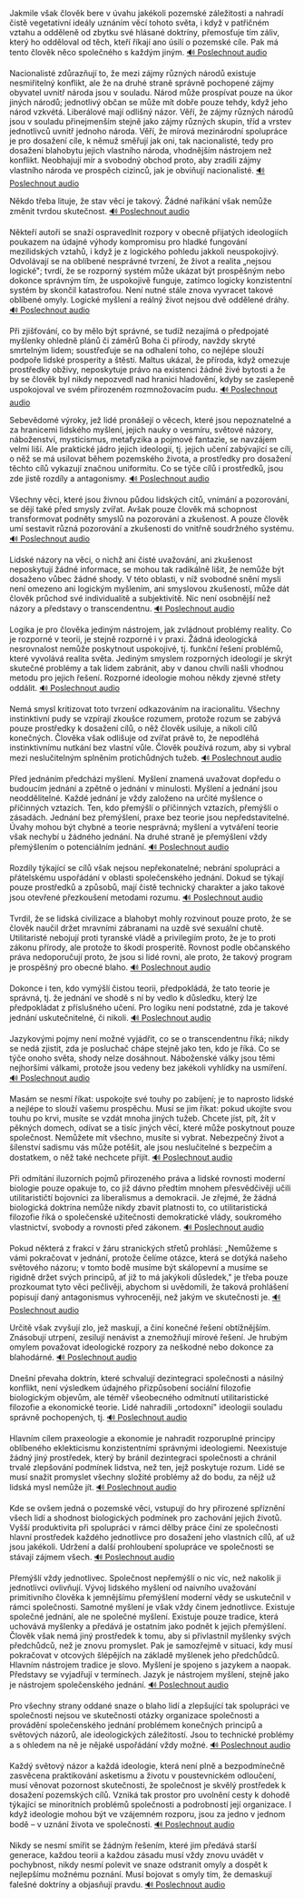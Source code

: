 <prosody rate="97%">Jakmile však člověk bere v úvahu jakékoli pozemské záležitosti <break time="0.2s"/> a nahradí čistě vegetativní ideály uznáním věcí tohoto světa, <break time="0.3s"/> i když v patřičném vztahu a odděleně od zbytku své hlásané doktríny, <break time="0.4s"/> přemosťuje tím záliv, který ho odděloval od těch, kteří říkají ano úsilí o pozemské cíle. <break time="0.3s"/> Pak má tento člověk něco společného s každým jiným.</prosody>
[🔊 Poslechnout audio](/data/7-paragraphs/audio/chapter_38/para_010-Jakmile-vak-lovk-bere-v-vahu-jakkoli-pozemsk.mp3)

<emphasis level="moderate">Nacionalisté zdůrazňují to, že mezi zájmy různých národů existuje nesmiřitelný konflikt</emphasis>, <break time="0.3s"/> ale že na druhé straně správně pochopené zájmy obyvatel uvnitř národa jsou v souladu. <break time="0.4s"/> <prosody rate="95%">Národ může prospívat pouze na úkor jiných národů; jednotlivý občan se může mít dobře pouze tehdy, když jeho národ vzkvétá. <break time="0.3s"/> Liberálové mají odlišný názor. <break time="0.2s"/> Věří, že zájmy různých národů jsou v souladu přinejmenším stejně jako zájmy různých skupin, tříd a vrstev jednotlivců uvnitř jednoho národa. <break time="0.4s"/> Věří, že mírová mezinárodní spolupráce je pro dosažení cíle, k němuž směřují jak oni, tak nacionalisté, <break time="0.2s"/> tedy pro dosažení blahobytu jejich vlastního národa, vhodnějším nástrojem než konflikt.</prosody> <break time="0.3s"/> Neobhajují mír a svobodný obchod proto, aby zradili zájmy vlastního národa ve prospěch cizinců, jak je obviňují nacionalisté.
[🔊 Poslechnout audio](/data/7-paragraphs/audio/chapter_38/para_010-Nacionalist-zdrazuj-to-e-mezi-zjmy-rznch.mp3)

Někdo třeba lituje, že stav věcí je takový. <break time="0.3s"/> <emphasis level="moderate">Žádné naříkání však nemůže změnit tvrdou skutečnost.</emphasis>
[🔊 Poslechnout audio](/data/7-paragraphs/audio/chapter_38/para_010-Nkdo-teba-lituje-e-stav-vc-je-takov-dn.mp3)

<prosody rate="96%">Někteří autoři se snaží ospravedlnit rozpory v obecně přijatých ideologiích poukazem na údajné výhody kompromisu pro hladké fungování mezilidských vztahů, <break time="0.2s"/> i když je z logického pohledu jakkoli neuspokojivý. <break time="0.3s"/> Odvolávají se na oblíbené nesprávné tvrzení, že život a realita „nejsou logické"; <break time="0.3s"/> tvrdí, že se rozporný systém může ukázat být prospěšným nebo dokonce správným tím, že uspokojivě funguje, <break time="0.2s"/> zatímco logicky konzistentní systém by skončil katastrofou. <break time="0.4s"/> Není nutné stále znova vyvracet takové oblíbené omyly. <break time="0.3s"/> Logické myšlení a reálný život nejsou dvě oddělené dráhy.</prosody>
[🔊 Poslechnout audio](/data/7-paragraphs/audio/chapter_38/para_010-Nkte-autoi-se-sna-ospravedlnit-rozpory-v-obe.mp3)

Při zjišťování, co by mělo být správné, se tudíž nezajímá o předpojaté myšlenky ohledně plánů či záměrů Boha či přírody, <break time="0.2s"/> navždy skryté smrtelným lidem; <break time="0.3s"/> soustřeďuje se na odhalení toho, co nejlépe slouží podpoře lidské prosperity a štěstí. <break time="0.4s"/> <alias name="Malthus">Maltus</alias> ukázal, že příroda, když omezuje prostředky obživy, neposkytuje právo na existenci žádné živé bytosti <break time="0.3s"/> a že by se člověk byl nikdy nepozvedl nad hranici hladovění, kdyby se zaslepeně uspokojoval ve svém přirozeném rozmnožovacím pudu.
[🔊 Poslechnout audio](/data/7-paragraphs/audio/chapter_38/para_010-Pi-zjiovn-co-by-mlo-bt-sprvn-se-tud-n.mp3)

<prosody rate="95%">Sebevědomé výroky, jež lidé pronášejí o věcech, které jsou nepoznatelné a za hranicemi lidského myšlení, <break time="0.2s"/> jejich nauky o vesmíru, světové názory, náboženství, mysticismus, metafyzika a pojmové fantazie, <break time="0.3s"/> se navzájem velmi liší. <break time="0.4s"/> Ale praktické jádro jejich ideologií, tj. jejich učení zabývající se cíli, <break time="0.2s"/> o něž se má usilovat během pozemského života, a prostředky pro dosažení těchto cílů vykazují značnou uniformitu. <break time="0.3s"/> Co se týče cílů i prostředků, jsou zde jistě rozdíly a antagonismy.</prosody>
[🔊 Poslechnout audio](/data/7-paragraphs/audio/chapter_38/para_010-Sebevdom-vroky-je-lid-pronej-o-vcech-kt.mp3)

<emphasis level="moderate">Všechny věci, které jsou živnou půdou lidských citů, vnímání a pozorování, se dějí také před smysly zvířat.</emphasis> <break time="0.3s"/> Avšak pouze člověk má schopnost transformovat podněty smyslů na pozorování a zkušenost. <break time="0.4s"/> A pouze člověk umí sestavit různá pozorování a zkušenosti do vnitřně soudržného systému.
[🔊 Poslechnout audio](/data/7-paragraphs/audio/chapter_38/para_010-Vechny-vci-kter-jsou-ivnou-pdou-lidskch-cit.mp3)

<prosody rate="97%">Lidské názory na věci, o nichž ani čisté uvažování, ani zkušenost neposkytují žádné informace, se mohou tak radikálně lišit, <break time="0.2s"/> že nemůže být dosaženo vůbec žádné shody. <break time="0.3s"/> V této oblasti, v níž svobodné snění mysli není omezeno ani logickým myšlením, ani smyslovou zkušeností, <break time="0.3s"/> může dát člověk průchod své individualitě a subjektivitě. <break time="0.4s"/> Nic není osobnější než názory a představy o transcendentnu.</prosody>
[🔊 Poslechnout audio](/data/7-paragraphs/audio/chapter_38/para_011-Lidsk-nzory-na-vci-o-nich-ani-ist-uvaovn.mp3)

<emphasis level="strong">Logika je pro člověka jediným nástrojem, jak zvládnout problémy reality.</emphasis> <break time="0.3s"/> Co je rozporné v teorii, je stejně rozporné i v praxi. <break time="0.3s"/> Žádná ideologická nesrovnalost nemůže poskytnout uspokojivé, tj. funkční řešení problémů, které vyvolává realita světa. <break time="0.4s"/> Jediným smyslem rozporných ideologií je skrýt skutečné problémy a tak lidem zabránit, aby v danou chvíli našli vhodnou metodu pro jejich řešení. <break time="0.3s"/> Rozporné ideologie mohou někdy zjevné střety oddálit.
[🔊 Poslechnout audio](/data/7-paragraphs/audio/chapter_38/para_011-Logika-je-pro-lovka-jedinm-nstrojem-jak-zvld.mp3)

<prosody rate="96%">Nemá smysl kritizovat toto tvrzení odkazováním na iracionalitu. <break time="0.3s"/> Všechny instinktivní pudy se vzpírají zkoušce rozumem, <break time="0.2s"/> protože rozum se zabývá pouze prostředky k dosažení cílů, o něž člověk usiluje, a nikoli cílů konečných. <break time="0.4s"/> Člověka však odlišuje od zvířat právě to, že nepodléhá instinktivnímu nutkání bez vlastní vůle. <break time="0.3s"/> Člověk používá rozum, aby si vybral mezi neslučitelným splněním protichůdných tužeb.</prosody>
[🔊 Poslechnout audio](/data/7-paragraphs/audio/chapter_38/para_011-Nem-smysl-kritizovat-toto-tvrzen-odkazovnm-na.mp3)

<emphasis level="moderate">Před jednáním předchází myšlení.</emphasis> <break time="0.3s"/> Myšlení znamená uvažovat dopředu o budoucím jednání a zpětně o jednání v minulosti. <break time="0.3s"/> Myšlení a jednání jsou neoddělitelné. <break time="0.4s"/> <prosody rate="95%">Každé jednání je vždy založeno na určité myšlence o příčinných vztazích. <break time="0.3s"/> Ten, kdo přemýšlí o příčinných vztazích, přemýšlí o zásadách. <break time="0.3s"/> Jednání bez přemýšlení, praxe bez teorie jsou nepředstavitelné. <break time="0.4s"/> Úvahy mohou být chybné a teorie nesprávná; myšlení a vytváření teorie však nechybí u žádného jednání. <break time="0.3s"/> Na druhé straně je přemýšlení vždy přemýšlením o potenciálním jednání.</prosody>
[🔊 Poslechnout audio](/data/7-paragraphs/audio/chapter_38/para_011-Ped-jednnm-pedchz-mylen-Mylen-znamen-u.mp3)

Rozdíly týkající se cílů však nejsou nepřekonatelné; <break time="0.2s"/> nebrání spolupráci a přátelskému uspořádání v oblasti společenského jednání. <break time="0.3s"/> Dokud se týkají pouze prostředků a způsobů, mají čistě technický charakter <break time="0.2s"/> a jako takové jsou otevřené přezkoušení metodami rozumu.
[🔊 Poslechnout audio](/data/7-paragraphs/audio/chapter_38/para_011-Rozdly-tkajc-se-cl-vak-nejsou-nepekonateln.mp3)

<prosody rate="96%">Tvrdil, že se lidská civilizace a blahobyt mohly rozvinout pouze proto, že se člověk naučil držet mravními zábranami na uzdě své sexuální chutě. <break time="0.3s"/> Utilitaristé nebojují proti tyranské vládě a privilegiím proto, že je to proti zákonu přírody, <break time="0.2s"/> ale protože to škodí prosperitě. <break time="0.4s"/> Rovnost podle občanského práva nedoporučují proto, že jsou si lidé rovni, <break time="0.3s"/> ale proto, že takový program je prospěšný pro obecné blaho.</prosody>
[🔊 Poslechnout audio](/data/7-paragraphs/audio/chapter_38/para_011-Tvrdil-e-se-lidsk-civilizace-a-blahobyt-mohly-r.mp3)

Dokonce i ten, kdo vymýšlí čistou teorii, předpokládá, že tato teorie je správná, <break time="0.2s"/> tj. že jednání ve shodě s ní by vedlo k důsledku, který lze předpokládat z příslušného učení. <break time="0.3s"/> <emphasis level="moderate">Pro logiku není podstatné, zda je takové jednání uskutečnitelné, či nikoli.</emphasis>
[🔊 Poslechnout audio](/data/7-paragraphs/audio/chapter_38/para_012-Dokonce-i-ten-kdo-vyml-istou-teorii-pedpokl.mp3)

<prosody rate="95%">Jazykovými pojmy není možné vyjádřit, co se o transcendentnu říká; <break time="0.2s"/> nikdy se nedá zjistit, zda je posluchač chápe stejně jako ten, kdo je říká. <break time="0.3s"/> Co se týče onoho světa, shody nelze dosáhnout. <break time="0.4s"/> Náboženské války jsou těmi nejhoršími válkami, protože jsou vedeny bez jakékoli vyhlídky na usmíření.</prosody>
[🔊 Poslechnout audio](/data/7-paragraphs/audio/chapter_38/para_012-Jazykovmi-pojmy-nen-mon-vyjdit-co-se-o-tran.mp3)

<emphasis level="moderate">Masám se nesmí říkat: uspokojte své touhy po zabíjení; je to naprosto lidské a nejlépe to slouží vašemu prospěchu.</emphasis> <break time="0.3s"/> Musí se jim říkat: pokud ukojíte svou touhu po krvi, musíte se vzdát mnoha jiných tužeb. <break time="0.4s"/> <prosody rate="96%">Chcete jíst, pít, žít v pěkných domech, odívat se a tisíc jiných věcí, které může poskytnout pouze společnost. <break time="0.3s"/> Nemůžete mít všechno, musíte si vybrat. <break time="0.3s"/> Nebezpečný život a šílenství sadismu vás může potěšit, <break time="0.2s"/> ale jsou neslučitelné s bezpečím a dostatkem, o něž také nechcete přijít.</prosody>
[🔊 Poslechnout audio](/data/7-paragraphs/audio/chapter_38/para_012-Masm-se-nesm-kat-uspokojte-sv-touhy-po-zabj.mp3)

Při odmítání iluzorních pojmů přirozeného práva a lidské rovnosti moderní biologie pouze opakuje to, <break time="0.2s"/> co již dávno předtím mnohem přesvědčivěji učili utilitarističtí bojovníci za liberalismus a demokracii. <break time="0.3s"/> <emphasis level="strong">Je zřejmé, že žádná biologická doktrína nemůže nikdy zbavit platnosti to, co utilitaristická filozofie říká o společenské užitečnosti demokratické vlády, soukromého vlastnictví, svobody a rovnosti před zákonem.</emphasis>
[🔊 Poslechnout audio](/data/7-paragraphs/audio/chapter_38/para_012-Pi-odmtn-iluzornch-pojm-pirozenho-prva-a.mp3)

<prosody rate="97%">Pokud některá z frakcí v žáru stranických střetů prohlásí: <break time="0.2s"/> „Nemůžeme s vámi pokračovat v jednání, protože čelíme otázce, která se dotýká našeho světového názoru; <break time="0.3s"/> v tomto bodě musíme být skálopevní a musíme se rigidně držet svých principů, ať již to má jakýkoli důsledek," <break time="0.4s"/> je třeba pouze prozkoumat tyto věci pečlivěji, abychom si uvědomili, že taková prohlášení popisují daný antagonismus vyhroceněji, než jakým ve skutečnosti je.</prosody>
[🔊 Poslechnout audio](/data/7-paragraphs/audio/chapter_38/para_012-Pokud-nkter-z-frakc-v-ru-stranickch-stet-p.mp3)

<emphasis level="moderate">Určitě však zvyšují zlo, jež maskují, a činí konečné řešení obtížnějším.</emphasis> <break time="0.3s"/> Znásobují utrpení, zesilují nenávist a znemožňují mírové řešení. <break time="0.4s"/> Je hrubým omylem považovat ideologické rozpory za neškodné nebo dokonce za blahodárné.
[🔊 Poslechnout audio](/data/7-paragraphs/audio/chapter_38/para_012-Urit-vak-zvyuj-zlo-je-maskuj-a-in-kone.mp3)

<prosody rate="96%">Dnešní převaha doktrín, které schvalují dezintegraci společnosti a násilný konflikt, není výsledkem údajného přizpůsobení sociální filozofie biologickým objevům, <break time="0.3s"/> ale téměř všeobecného odmítnutí utilitaristické filozofie a ekonomické teorie. <break time="0.4s"/> Lidé nahradili „ortodoxní" ideologii souladu správně pochopených, tj.</prosody>
[🔊 Poslechnout audio](/data/7-paragraphs/audio/chapter_38/para_013-Dnen-pevaha-doktrn-kter-schvaluj-dezintegra.mp3)

<emphasis level="strong">Hlavním cílem praxeologie a ekonomie je nahradit rozporuplné principy oblíbeného eklekticismu konzistentními správnými ideologiemi.</emphasis> <break time="0.3s"/> Neexistuje žádný jiný prostředek, který by bránil dezintegraci společnosti a chránil trvalé zlepšování podmínek lidstva, <break time="0.2s"/> než ten, jejž poskytuje rozum. <break time="0.4s"/> Lidé se musí snažit promyslet všechny složité problémy až do bodu, za nějž už lidská mysl nemůže jít.
[🔊 Poslechnout audio](/data/7-paragraphs/audio/chapter_38/para_013-Hlavnm-clem-praxeologie-a-ekonomie-je-nahradit-r.mp3)

<prosody rate="95%">Kde se ovšem jedná o pozemské věci, vstupují do hry přirozené spříznění všech lidí a shodnost biologických podmínek pro zachování jejich životů. <break time="0.3s"/> Vyšší produktivita při spolupráci v rámci dělby práce činí ze společnosti hlavní prostředek každého jednotlivce pro dosažení jeho vlastních cílů, ať už jsou jakékoli. <break time="0.4s"/> Udržení a další prohloubení spolupráce ve společnosti se stávají zájmem všech.</prosody>
[🔊 Poslechnout audio](/data/7-paragraphs/audio/chapter_38/para_013-Kde-se-ovem-jedn-o-pozemsk-vci-vstupuj-do-hr.mp3)

<emphasis level="moderate">Přemýšlí vždy jednotlivec. Společnost nepřemýšlí o nic víc, než nakolik ji jednotlivci ovlivňují.</emphasis> <break time="0.3s"/> <prosody rate="96%">Vývoj lidského myšlení od naivního uvažování primitivního člověka k jemnějšímu přemýšlení moderní vědy se uskutečnil v rámci společnosti. <break time="0.3s"/> Samotné myšlení je však vždy činem jednotlivce. <break time="0.4s"/> Existuje společné jednání, ale ne společné myšlení. <break time="0.3s"/> Existuje pouze tradice, která uchovává myšlenky a předává je ostatním jako podnět k jejich přemýšlení. <break time="0.3s"/> Člověk však nemá jiný prostředek k tomu, aby si přivlastnil myšlenky svých předchůdců, než je znovu promyslet. <break time="0.4s"/> Pak je samozřejmě v situaci, kdy musí pokračovat v otcových šlépějích na základě myšlenek jeho předchůdců. <break time="0.3s"/> Hlavním nástrojem tradice je slovo. <break time="0.2s"/> Myšlení je spojeno s jazykem a naopak. <break time="0.3s"/> Představy se vyjadřují v termínech. <break time="0.4s"/> Jazyk je nástrojem myšlení, stejně jako je nástrojem společenského jednání.</prosody>
[🔊 Poslechnout audio](/data/7-paragraphs/audio/chapter_38/para_013-Peml-vdy-jednotlivec-Spolenost-nepeml-o.mp3)

Pro všechny strany oddané snaze o blaho lidí a zlepšující tak spolupráci ve společnosti <break time="0.2s"/> nejsou ve skutečnosti otázky organizace společnosti a provádění společenského jednání problémem konečných principů a světových názorů, <break time="0.3s"/> ale ideologických záležitostí. <break time="0.4s"/> <emphasis level="moderate">Jsou to technické problémy a s ohledem na ně je nějaké uspořádání vždy možné.</emphasis>
[🔊 Poslechnout audio](/data/7-paragraphs/audio/chapter_38/para_013-Pro-vechny-strany-oddan-snaze-o-blaho-lid-a-zle.mp3)

<prosody rate="97%">Každý světový názor a každá ideologie, která není plně a bezpodmínečně zasvěcena praktikování asketismu a životu v poustevnickém odloučení, <break time="0.3s"/> musí věnovat pozornost skutečnosti, že společnost je skvělý prostředek k dosažení pozemských cílů. <break time="0.4s"/> Vzniká tak prostor pro uvolnění cesty k dohodě týkající se minoritních problémů společnosti a podrobností její organizace. <break time="0.3s"/> I když ideologie mohou být ve vzájemném rozporu, jsou za jedno v jednom bodě – v uznání života ve společnosti.</prosody>
[🔊 Poslechnout audio](/data/7-paragraphs/audio/chapter_38/para_014-Kad-svtov-nzor-a-kad-ideologie-kter-nen.mp3)

<emphasis level="strong">Nikdy se nesmí smířit se žádným řešením, které jim předává starší generace</emphasis>, <break time="0.3s"/> každou teorii a každou zásadu musí vždy znovu uvádět v pochybnost, <break time="0.2s"/> nikdy nesmí polevit ve snaze odstranit omyly a dospět k nejlepšímu možnému poznání. <break time="0.4s"/> Musí bojovat s omyly tím, že demaskují falešné doktríny a objasňují pravdu.
[🔊 Poslechnout audio](/data/7-paragraphs/audio/chapter_38/para_014-Nikdy-se-nesm-smit-se-dnm-eenm-kter-jim.mp3)
